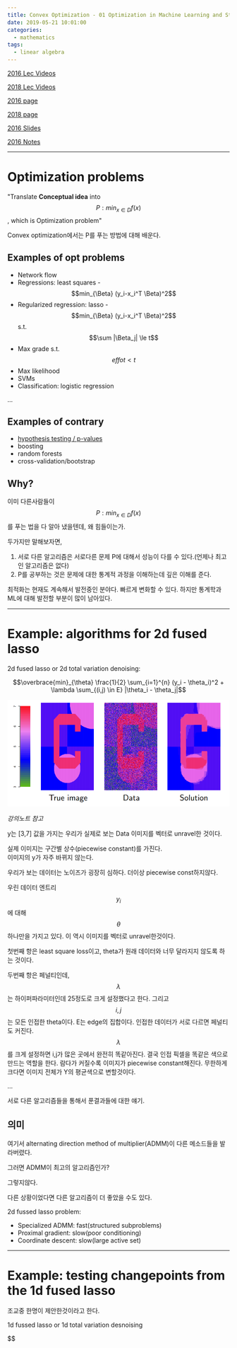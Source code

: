 ```yaml
---
title: Convex Optimization - 01 Optimization in Machine Learning and Statistics
date: 2019-05-21 10:01:00
categories:
  - mathematics
tags:
  - linear algebra
---
```


[2016 Lec Videos](https://www.youtube.com/watch?v=XFKBNJ14UmY&feature=youtu.be)

[2018 Lec Videos](https://scs.hosted.panopto.com/Panopto/Pages/Viewer.aspx?id=1bd9caa1-82ab-49b1-ab5d-a949011e4fdc)

[2016 page](http://www.stat.cmu.edu/~ryantibs/convexopt-F16/)

[2018 page](http://www.stat.cmu.edu/~ryantibs/convexopt/)

[2016 Slides](http://www.stat.cmu.edu/~ryantibs/convexopt-F16/lectures/intro.pdf)

[2016 Notes](http://www.stat.cmu.edu/~ryantibs/convexopt-F16/notes/intro-notes.pdf)

---

# Optimization problems

"Translate **Conceptual idea** into $$P:min_{x \in D} f(x)$$, which is Optimization problem"

Convex optimization에서는 P를 푸는 방법에 대해 배운다.

## Examples of opt problems

- Network flow
- Regressions: least squares - $$min_{\Beta} (y_i-x_i^T \Beta)^2$$
- Regularized regression: lasso - $$min_{\Beta} (y_i-x_i^T \Beta)^2$$ s.t. $$\sum |\Beta_j| \le t$$
- Max grade s.t. $$effot \lt t$$
- Max likelihood
- SVMs
- Classification: logistic regression

...

## Examples of contrary

- [hypothesis testing / p-values](https://www.khanacademy.org/math/statistics-probability/significance-tests-one-sample/more-significance-testing-videos/v/hypothesis-testing-and-p-values)
- boosting
- random forests
- cross-validation/bootstrap

## Why?

이미 다른사람들이 $$P: min_{x \in D} f(x)$$를 푸는 법을 다 알아 냈을텐데, 왜 힘들이는가.

두가지만 말해보자면,

1. 서로 다른 알고리즘은 서로다른 문제 P에 대해서 성능이 다를 수 있다.(언제나 최고인 알고리즘은 없다)
2. P를 공부하는 것은 문제에 대한 통계적 과정을 이해하는데 깊은 이해를 준다.

최적화는 현재도 계속해서 발전중인 분야다. 빠르게 변화할 수 있다. 하지만 통계학과 ML에 대해 발전할 부분이 많이 남아있다.

---

# Example: algorithms for 2d fused lasso

2d fused lasso or 2d total variation denoising:

$$\overbrace{min}_{\theta} \frac{1}{2} \sum_{i=1}^{n} (y_i - \theta_i)^2 + \lambda \sum_{(i,j) \in E} |\theta_i - \theta_j|$$

![1-1](/assets/figures/CO/1-1.PNG)

_강의노트 참고_

y는 [3,7] 값을 가지는 우리가 실제로 보는 Data 이미지를 벡터로 unravel한 것이다.

실제 이미지는 구간별 상수(piecewise constant)를 가진다.  
이미지의 y가 자주 바뀌지 않는다.

우리가 보는 데이터는 노이즈가 굉장히 심하다. 더이상 piecewise const하지않다.

우린 데이터 엔트리 $$y_i$$에 대해 $$\theta$$ 하나만을 가지고 있다. 이 역시 이미지를 벡터로 unravel한것이다.

첫번째 항은 least square loss이고, theta가 원래 데이터와 너무 달라지지 않도록 하는 것이다.

두번째 항은 페널티인데, $$\lambda$$는 하이퍼파라미터인데 25정도로 크게 설정했다고 한다. 그리고 $$i,j$$는 모든 인접한 theta이다. E는 edge의 집합이다. 인접한 데이터가 서로 다르면 페널티도 커진다. $$\lambda$$를 크게 설정하면 i,j가 많은 곳에서 완전히 똑같아진다. 결국 인접 픽셀을 똑같은 색으로 만드는 역할을 한다. 람다가 커질수록 이미지가 piecewise constant해진다. 무한하게 크다면 이미지 전체가 Y의 평균색으로 변할것이다.

...

서로 다른 알고리즘들을 통해서 푼결과들에 대한 얘기.

## 의미

여기서 alternating direction method of multiplier(ADMM)이 다른 메소드들을 발라버렸다.

그러면 ADMM이 최고의 알고리즘인가?

그렇지않다.

다른 상황이었다면 다른 알고리즘이 더 좋았을 수도 있다.

2d fussed lasso problem:

- Specialized ADMM: fast(structured subproblems)
- Proximal gradient: slow(poor conditioning)
- Coordinate descent: slow(large active set)

---

# Example: testing changepoints from the 1d fused lasso

조교중 한명이 제안한것이라고 한다.

1d fussed lasso or 1d total variation desnoising

$$\$$
